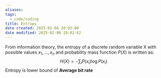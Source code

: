 ```yaml
---
aliases: 
tags:
  - code/coding
title: Entropy
date created: 2025-02-06 20:02:00
date modified: 2025-02-06 20:02:62
---
```

From information theory, the entropy of a discrete random variable X with possible values ${x_1, …, x_n}$ and probability mass function $P(X)$ is written as:
$$
H(X) = - \sum_i P(x_i) \log P(x_i)
$$Entropy is lower bound of **Average bit rate**